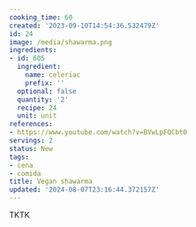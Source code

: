 ```yaml
---
cooking_time: 60
created: '2023-09-10T14:54:36.532479Z'
id: 24
image: /media/shawarma.png
ingredients:
- id: 605
  ingredient:
    name: celeriac
    prefix: ''
  optional: false
  quantity: '2'
  recipe: 24
  unit: unit
references:
- https://www.youtube.com/watch?v=BVwLpFQCbt0
servings: 2
status: New
tags:
- cena
- comida
title: Vegan shawarma
updated: '2024-08-07T23:16:44.372157Z'
---
```



TKTK

